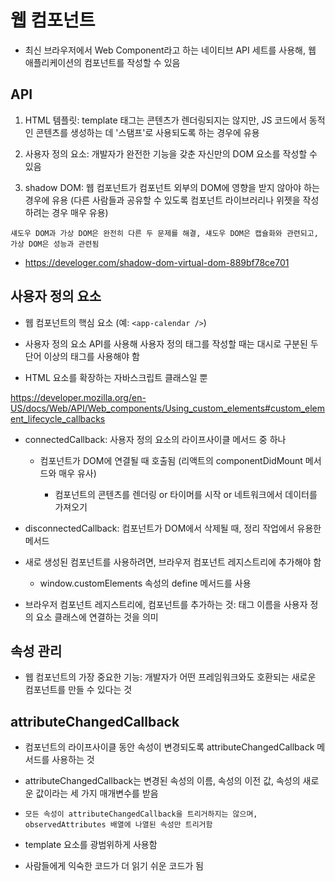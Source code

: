 # 웹 컴포넌트 

- 최신 브라우저에서 Web Component라고 하는 네이티브 API 세트를 사용해, 웹 애플리케이션의 컴포넌트를 작성할 수 있음 

## API

1. HTML 템플릿: template 태그는 콘텐츠가 렌더링되지는 않지만, JS 코드에서 동적인 콘텐츠를 생성하는 데 '스탬프'로 사용되도록 하는 경우에 유용

2. 사용자 정의 요소: 개발자가 완전한 기능을 갖춘 자신만의 DOM 요소를 작성할 수 있음 

3. shadow DOM: 웹 컴포넌트가 컴포넌트 외부의 DOM에 영향을 받지 않아야 하는 경우에 유용 (다른 사람들과 공유할 수 있도록 컴포넌트 라이브러리나 위젯을 작성하려는 경우 매우 유용)

`섀도우 DOM과 가상 DOM은 완전히 다른 두 문제를 해결, 섀도우 DOM은 캡슐화와 관련되고, 가상 DOM은 성능과 관련됨`

- https://develoger.com/shadow-dom-virtual-dom-889bf78ce701

## 사용자 정의 요소 

- 웹 컴포넌트의 핵심 요소 (예: `<app-calendar />`)

- 사용자 정의 요소 API를 사용해 사용자 정의 태그를 작성할 때는 대시로 구분된 두 단어 이상의 태그를 사용해야 함

- HTML 요소를 확장하는 자바스크립트 클래스일 뿐

https://developer.mozilla.org/en-US/docs/Web/API/Web_components/Using_custom_elements#custom_element_lifecycle_callbacks

- connectedCallback: 사용자 정의 요소의 라이프사이클 메서드 중 하나 

    - 컴포넌트가 DOM에 연결될 때 호출됨 (리액트의 componentDidMount 메서드와 매우 유사)

        - 컴포넌트의 콘텐츠를 렌더링 or 타이머를 시작 or 네트워크에서 데이터를 가져오기

- disconnectedCallback: 컴포넌트가 DOM에서 삭제될 때, 정리 작업에서 유용한 메서드 

- 새로 생성된 컴포넌트를 사용하려면, 브라우저 컴포넌트 레지스트리에 추가해야 함 

    - window.customElements 속성의 define 메서드를 사용 

- 브라우저 컴포넌트 레지스트리에, 컴포넌트를 추가하는 것: 태그 이름을 사용자 정의 요소 클래스에 연결하는 것을 의미

## 속성 관리 

- 웹 컴포넌트의 가장 중요한 기능: 개발자가 어떤 프레임워크와도 호환되는 새로운 컴포넌트를 만들 수 있다는 것 

## attributeChangedCallback

- 컴포넌트의 라이프사이클 동안 속성이 변경되도록 attributeChangedCallback 메서드를 사용하는 것 

- attributeChangedCallback는 변경된 속성의 이름, 속성의 이전 값, 속성의 새로운 값이라는 세 가지 매개변수를 받음

- `모든 속성이 attributeChangedCallback을 트리거하지는 않으며, observedAttributes 배열에 나열된 속성만 트리거함`

- template 요소를 광범위하게 사용함 

- 사람들에게 익숙한 코드가 더 읽기 쉬운 코드가 됨 

